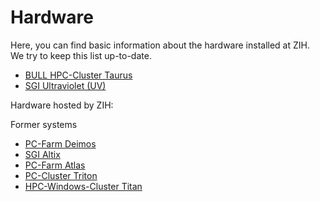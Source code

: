 # Hardware

Here, you can find basic information about the hardware installed at ZIH. We try to keep this list
up-to-date.

- [BULL HPC-Cluster Taurus](TaurusII.md)
- [SGI Ultraviolet (UV)](HardwareVenus.md)

Hardware hosted by ZIH:

Former systems

- [PC-Farm Deimos](HardwareDeimos.md)
- [SGI Altix](HardwareAltix.md)
- [PC-Farm Atlas](HardwareAtlas.md)
- [PC-Cluster Triton](HardwareTriton.md)
- [HPC-Windows-Cluster Titan](HardwareTitan.md)
